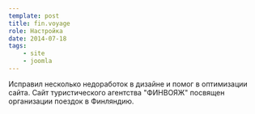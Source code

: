 ```yaml
---
template: post
title: fin.voyage
role: Настройка
date: 2014-07-18
tags:
    - site
    - joomla
---
```


Исправил несколько недоработок в дизайне и помог в оптимизации сайта. 
Сайт туристического агентства "ФИНВОЯЖ" посвящен организации поездок в Финляндию.
